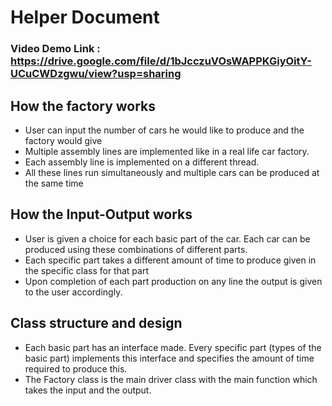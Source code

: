 # Helper Document

### Video Demo Link : https://drive.google.com/file/d/1bJcczuVOsWAPPKGiyOitY-UCuCWDzgwu/view?usp=sharing

## How the factory works
- User can input the number of cars he would like to produce and the factory would give 
- Multiple assembly lines are implemented like in a real life car factory. 
- Each assembly line is implemented on a different thread. 
- All these lines run simultaneously and multiple cars can be produced at the same time

## How the Input-Output works
- User is given a choice for each basic part of the car. Each car can be produced using these combinations of different parts. 
- Each specific part takes a different amount of time to produce given in the specific class for that part
- Upon completion of each part production on any line the output is given to the user accordingly.

## Class structure and design
- Each basic part has an interface made. Every specific part (types of the basic part) implements this interface and specifies the amount of time required to produce this.
- The Factory class is the main driver class with the main function which takes the input and the output.
